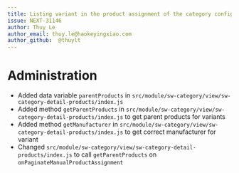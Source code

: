 ```yaml
---
title: Listing variant in the product assignment of the category configuration
issue: NEXT-31146
author: Thuy Le
author_email: thuy.le@haokeyingxiao.com
author_github:  @thuylt
---
```

# Administration
* Added data variable `parentProducts` in `src/module/sw-category/view/sw-category-detail-products/index.js`
* Added method `getParentProducts` in `src/module/sw-category/view/sw-category-detail-products/index.js` to get parent products for variants
* Added method `getManufacturer` in `src/module/sw-category/view/sw-category-detail-products/index.js` to get correct manufacturer for variant
* Changed `src/module/sw-category/view/sw-category-detail-products/index.js` to call `getParentProducts` on `onPaginateManualProductAssignment`
